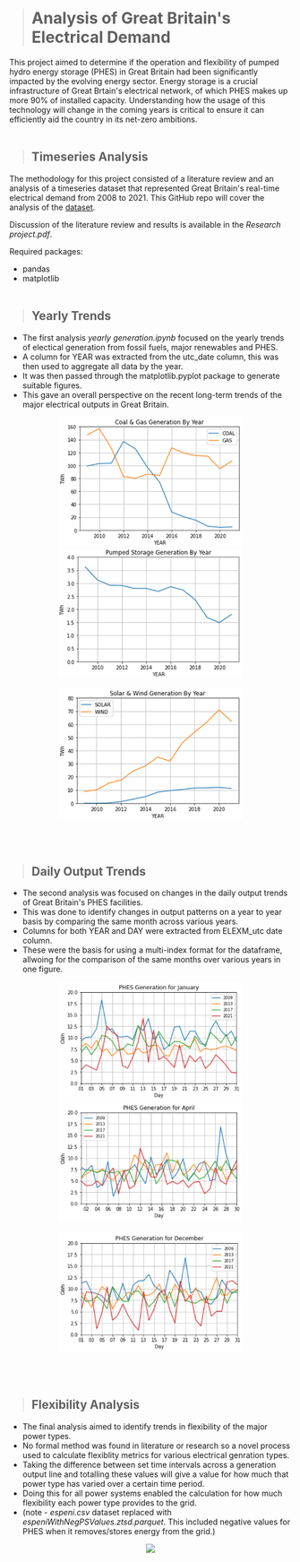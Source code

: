 ># Analysis of Great Britain's Electrical Demand
This project aimed to determine if the operation and flexibility of pumped hydro energy storage (PHES) in Great Britain had been significantly impacted by the evolving energy sector. Energy storage is a crucial infrastructure of Great Brtain's electrical network, of which PHES makes up more 90% of installed capacity. Understanding how the usage of this technology will change in the coming years is critical to ensure it can efficiently aid the country in its net-zero ambitions.
<br/><br>

>## Timeseries Analysis
The methodology for this project consisted of a literature review and an analysis of a timeseries dataset that represented Great Britain's real-time electrical demand from 2008 to 2021. This GitHub repo will cover the analysis of the [dataset](https://zenodo.org/record/7140904).

Discussion of the literature review and results is available in the *Research project.pdf*.

Required packages:
- pandas
- matplotlib
<br/><br>

>## Yearly Trends
- The first analysis *yearly generation.ipynb* focused on the yearly trends of electical generation from fossil fuels, major renewables and PHES.
- A column for YEAR was extracted from the utc_date column, this was then used to aggregate all data by the year. 
- It was then passed through the matplotlib.pyplot package to generate suitable figures.
- This gave an overall perspective on the recent long-term trends of the major electrical outputs in Great Britain.

<p align="center"> 
<img src="PNGs/Coal & Gas yearly generation.png" style="width: 330px"> <img src="PNGs/PHES yearly generation.png" style="width: 330px"> </p>

<p align="center">   
<img src="PNGs/Solar & Wind yearly generation.png" style="width: 330px">
</p>
<br/><br>

>## Daily Output Trends
- The second analysis was focused on changes in the daily output trends of Great Britain's PHES facilities.
- This was done to identify changes in output patterns on a year to year basis by comparing the same month across various years. 
- Columns for both YEAR and DAY were extracted from ELEXM_utc date column. 
- These were the basis for using a multi-index format for the dataframe, allwoing for the comparison of the same months over various years in one figure.

<p align="center">
<img src="PNGs/PHES generation for January.png" style="width: 330px"> <img src="PNGs/PHES generation for April.png" style="width: 330px"> </p>

<p align="center">
<img src="PNGs/PHES generation for December.png" style="width: 330px">
</p>
<br/><br>

>## Flexibility Analysis
- The final analysis aimed to identify trends in flexibility of the major power types.
- No formal method was found in literature or research so a novel process used to calculate flexiblity metrics for various electrical genration types.
- Taking the difference between set time intervals across a generation output line and totalling these values will give a value for how much that power type has varied over a certain time period.
- Doing this for all power systems enabled the calculation for how much flexibility each power type provides to the grid.
- (note - *espeni.csv* dataset replaced with *espeniWithNegPSValues.ztsd.parquet*. This included negative values for PHES when it removes/stores energy from the grid.)

<p align="center">
<img src="PNGs/Flexiblity of major power types.PNG" style="width: 330px">
</p>